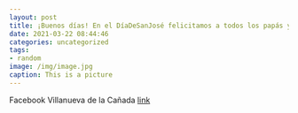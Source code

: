 ```yaml
---
layout: post
title: ¡Buenos días! En el DíaDeSanJosé felicitamos a todos los papás y a los Josés y Josefas, especialmente a los de VillanuevaDeLaC...
date: 2021-03-22 08:44:46
categories: uncategorized
tags:
- random
image: /img/image.jpg
caption: This is a picture
---
```

Facebook Villanueva de la Cañada [link](https://www.facebook.com/438978526296872/posts/1493287587532622/)
